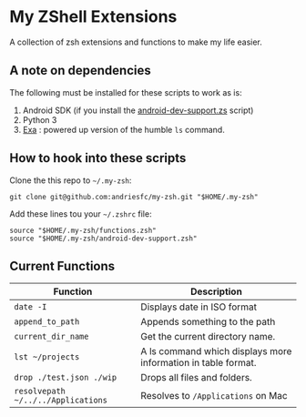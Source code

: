 # My ZShell Extensions

A collection of zsh extensions and functions to make my life easier.

## A note on dependencies

The following must be installed for these scripts to work as is:

1. Android SDK (if you install the [android-dev-support.zs](android-dev-support.zsh) script)
2. Python 3
3. [Exa](https://github.com/ogham/exa)  : powered up version of the humble `ls` command.

## How to hook into these scripts

Clone the this repo to `~/.my-zsh`:

```shell
git clone git@github.com:andriesfc/my-zsh.git "$HOME/.my-zsh"
```

Add these lines tou your `~/.zshrc` file:

```shell
source "$HOME/.my-zsh/functions.zsh"
source "$HOME/.my-zsh/android-dev-support.zsh"
```

## Current Functions

| Function                           | Description                                                   |
| ---------------------------------- | ------------------------------------------------------------- |
| `date -I`                          | Displays date in ISO format                                   |
| `append_to_path`                   | Appends something to the path                                 |
| `current_dir_name`                 | Get the current directory name.                               |
| `lst ~/projects`                   | A ls command which displays more information in table format. |
| `drop ./test.json ./wip`           | Drops all files and folders.                                  |
| `resolvepath ~/../../Applications` | Resolves to `/Applications` on Mac                            |